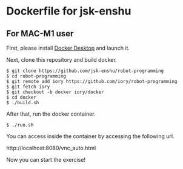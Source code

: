 # Dockerfile for jsk-enshu

## For MAC-M1 user

First, please install [Docker Desktop](https://www.docker.com/products/docker-desktop) and launch it.

Next, clone this repository and build docker.

```
$ git clone https://github.com/jsk-enshu/robot-programming
$ cd robot-programming
$ git remote add iory https://github.com/iory/robot-programming
$ git fetch iory
$ git checkout -b docker iory/docker
$ cd docker
$ ./build.sh
```

After that, run the docker container.

```
$ ./run.sh
```

You can access inside the container by accessing the following url.

http://localhost:8080/vnc_auto.html

Now you can start the exercise!

